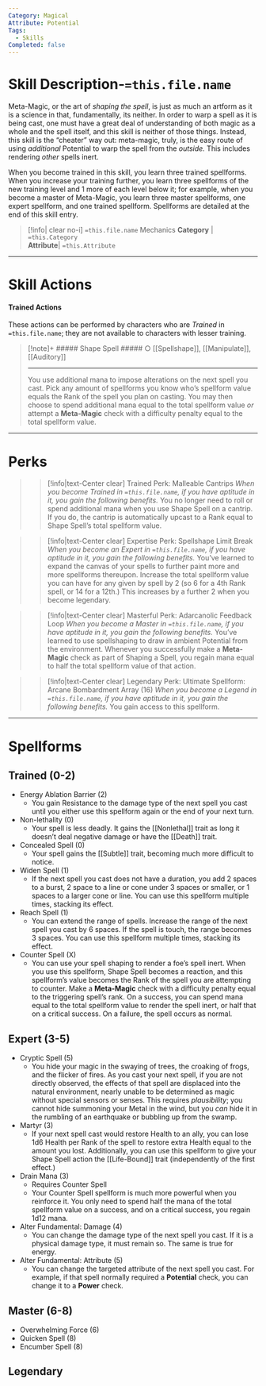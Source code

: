 ```yaml
---
Category: Magical
Attribute: Potential
Tags:
  - Skills
Completed: false
---
```

# Skill Description-`=this.file.name`
Meta-Magic, or the art of *shaping the spell*, is just as much an artform as it is a science in that, fundamentally, its neither. In order to warp a spell as it is being cast, one must have a great deal of understanding of both magic as a whole and the spell itself, and this skill is neither of those things. Instead, this skill is the “cheater” way out: meta-magic, truly, is the easy route of using *additional* Potential to warp the spell from the *outside.* This includes rendering *other* spells inert. 

When you become trained in this skill, you learn three trained spellforms. When you increase your training further, you learn three spellforms of the new training level and 1 more of each level below it; for example, when you become a master of Meta-Magic, you learn three master spellforms, one expert spellform, and one trained spellform. Spellforms are detailed at the end of this skill entry. 
>[!info| clear no-i] `=this.file.name` Mechanics
>**Category** | `=this.Category`   
>**Attribute**| `=this.Attribute`
- - -
# Skill Actions
#### Trained Actions
These actions can be performed by characters who are *Trained* in `=this.file.name`; they are not available to characters with lesser training.
> [!note]+ ##### Shape Spell ##### ○
> [[Spellshape]], [[Manipulate]], [[Auditory]]
>- - -
> You use additional mana to impose alterations on the next spell you cast. Pick any amount of spellforms you know who’s spellform value equals the Rank of the spell you plan on casting. You may then choose to spend additional mana equal to the total spellform value *or* attempt a **Meta-Magic** check with a difficulty penalty equal to the total spellform value. 

- - -
# Perks
>> [!info|text-Center clear] Trained Perk: Malleable Cantrips
>> *When you become Trained in `=this.file.name`, if you have aptitude in it, you gain the following benefits.*
>> You no longer need to roll or spend additional mana when you use Shape Spell on a cantrip. If you do, the cantrip is automatically upcast to a Rank equal to Shape Spell’s total spellform value. 

>> [!info|text-Center clear] Expertise Perk: Spellshape Limit Break
>> *When you become an Expert in `=this.file.name`, if you have aptitude in it, you gain the following benefits.*
>> You’ve learned to expand the canvas of your spells to further paint more and more spellforms thereupon. Increase the total spellform value you can have for any given by spell by 2 (so 6 for a 4th Rank spell, or 14 for a 12th.) This increases by a further 2 when you become legendary. 

>> [!info|text-Center clear] Masterful Perk: Adarcanolic Feedback Loop
>> *When you become a Master in `=this.file.name`, if you have aptitude in it, you gain the following benefits.*
>> You’ve learned to use spellshaping to draw in ambient Potential from the environment. Whenever you successfully make a **Meta-Magic** check as part of Shaping a Spell, you regain mana equal to half the total spellform value of that action.  

>> [!info|text-Center clear] Legendary Perk: Ultimate Spellform: Arcane Bombardment Array (16)
>> *When you become a Legend in `=this.file.name`, if you have aptitude in it, you gain the following benefits.*
>> You gain access to this spellform. 
- - -
# Spellforms 
## Trained (0-2)
- Energy Ablation Barrier (2)
	- You gain Resistance to the damage type of the next spell you cast until you either use this spellform again or the end of your next turn. 
- Non-lethality (0)
	- Your spell is less deadly. It gains the [[Nonlethal]] trait as long it doesn’t deal negative damage or have the [[Death]] trait. 
- Concealed Spell (0)
	- Your spell gains the [[Subtle]] trait, becoming much more difficult to notice. 
- Widen Spell (1)
	- If the next spell you cast does not have a duration, you add 2 spaces to a burst, 2 space to a line or cone under 3 spaces or smaller, or 1 spaces to a larger cone or line. You can use this spellform multiple times, stacking its effect. 
- Reach Spell (1)
	- You can extend the range of spells. Increase the range of the next spell you cast by 6 spaces. If the spell is touch, the range becomes 3 spaces. You can use this spellform multiple times, stacking its effect. 
- Counter Spell (X)
	- You can use your spell shaping to render a foe’s spell inert. When you use this spellform, Shape Spell becomes a reaction, and this spellform’s value becomes the Rank of the spell you are attempting to counter. Make a **Meta-Magic** check with a difficulty penalty equal to the triggering spell’s rank. On a success, you can spend mana equal to the total spellform value to render the spell inert, or half that on a critical success. On a failure, the spell occurs as normal.
## Expert (3-5)
- Cryptic Spell (5)
	- You hide your magic in the swaying of trees, the croaking of frogs, and the flicker of fires. As you cast your next spell, if you are not directly observed, the effects of that spell are displaced into the natural environment, nearly unable to be determined as magic without special sensors or senses. This requires *plausibility*; you cannot hide summoning your Metal in the wind, but you *can* hide it in the rumbling of an earthquake or bubbling up from the swamp. 
- Martyr (3)
	- If your next spell cast would restore Health to an ally, you can lose 1d6 Health per Rank of the spell to restore extra Health equal to the amount you lost. Additionally, you can use this spellform to give your Shape Spell action the [[Life-Bound]] trait (independently of the first effect.)
- Drain Mana (3)
	- Requires Counter Spell
	- Your Counter Spell spellform is much more powerful when you reinforce it. You only need to spend half the mana of the total spellform value on a success, and on a critical success, you regain 1d12 mana. 
- Alter Fundamental: Damage (4)
	- You can change the damage type of the next spell you cast. If it is a physical damage type, it must remain so. The same is true for energy.
- Alter Fundamental: Attribute (5)
	- You can change the targeted attribute of the next spell you cast. For example, if that spell normally required a **Potential** check, you can change it to a **Power** check. 
## Master (6-8)
- Overwhelming Force (6)
- Quicken Spell (8)
- Encumber Spell (8)
## Legendary
